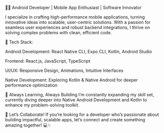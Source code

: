 👨‍💻 Android Developer | Mobile App Enthusiast | Software Innovator

I specialize in crafting high-performance mobile applications, turning innovative ideas into scalable, user-centric solutions. With a passion for seamless user experiences and robust backend integrations, I thrive on solving complex problems with clean, efficient code.

🔧 Tech Stack:

Android Development: React Native CLI, Expo CLI, Kotlin, Android Studio

Frontend: React.js, JavaScript, TypeScript

UI/UX: Responsive Design, Animations, Intuitive Interfaces

Native Development: Exploring Kotlin & Native Android for deeper performance optimization

🚀 Always Learning, Always Building
I’m constantly expanding my skill set, currently diving deeper into Native Android Development and Kotlin to enhance my problem-solving toolkit.

🌟 Let’s Collaborate!
If you’re looking for a developer who’s passionate about building impactful, scalable apps, let’s connect and create something amazing together! 💻✨
